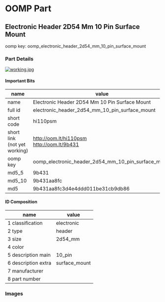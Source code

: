 # OOMP Part  
## Electronic Header 2D54 Mm 10 Pin Surface Mount  
  
oomp key: oomp_electronic_header_2d54_mm_10_pin_surface_mount  
  
### Part Details  
  
[![working.jpg](working_600.jpg)](working.jpg)  
  
#### Important Bits  
| name | value | 
| --- | --- | 
| name | Electronic Header 2D54 Mm 10 Pin Surface Mount | 
| full id | electronic_header_2d54_mm_10_pin_surface_mount | 
| short code | hi110psm | 
| short link<br>(not yet working) | http://oom.lt/hi110psm<br>http://oom.lt/9b431 | 
| oomp key | oomp_electronic_header_2d54_mm_10_pin_surface_mount | 
| md5_5 | 9b431 | 
| md5_10 | 9b431aa8fc | 
| md5 | 9b431aa8fc3d4e4ddd011be31cb9db86 | 
#### ID Composition  
| name | value | 
| --- | --- | 
| 1 classification | electronic | 
| 2 type | header | 
| 3 size | 2d54_mm | 
| 4 color |  | 
| 5 description main | 10_pin | 
| 6 description extra | surface_mount | 
| 7 manufacturer |  | 
| 8 part number |  | 
### Images  
